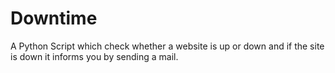 # Downtime
A Python Script which check whether a website is up or down and if the site is down 
it informs you by sending a mail.
